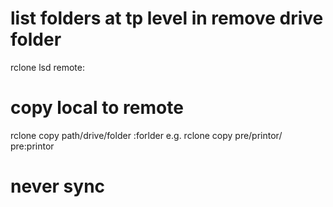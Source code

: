 # list folders at tp level in remove drive folder  
rclone lsd remote:

# copy local to remote
rclone copy path/drive/folder <name of remote>:forlder
e.g. 
rclone copy pre/printor/ pre:printor
# never sync
